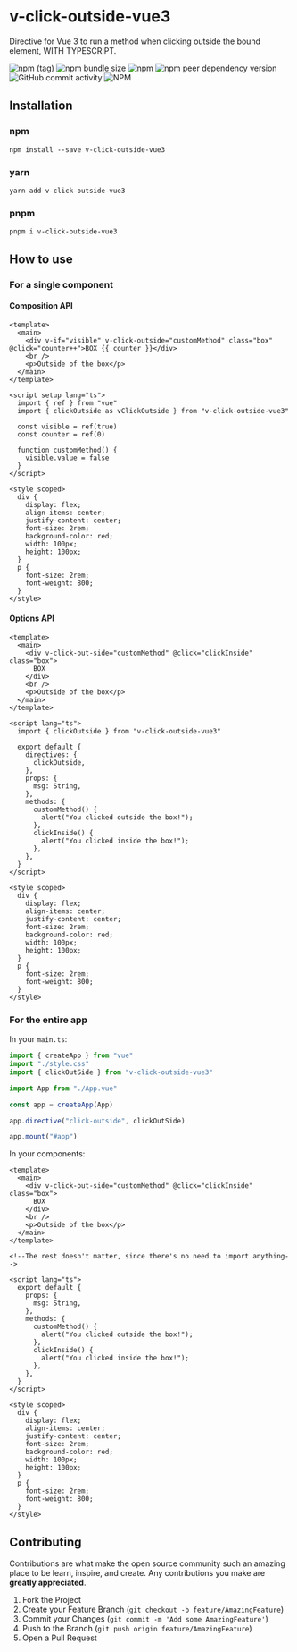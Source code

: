 # v-click-outside-vue3

Directive for Vue 3 to run a method when clicking outside the bound element, WITH TYPESCRIPT.

![npm (tag)](https://img.shields.io/npm/v/v-click-outside-vue3/latest?style=plastic)
![npm bundle size](https://img.shields.io/bundlephobia/minzip/v-click-outside-vue3)
![npm](https://img.shields.io/npm/dy/v-click-outside-vue3)
![npm peer dependency version](https://img.shields.io/npm/dependency-version/v-click-outside-vue3/peer/vue)
![GitHub commit activity](https://img.shields.io/github/commit-activity/y/vinccool96/v-click-outside-vue3)
![NPM](https://img.shields.io/npm/l/v-click-outside-vue3)

## Installation

### npm

```
npm install --save v-click-outside-vue3
```

### yarn

```
yarn add v-click-outside-vue3
```

### pnpm

```
pnpm i v-click-outside-vue3
```

## How to use

### For a single component

#### Composition API

```vue
<template>
  <main>
    <div v-if="visible" v-click-outside="customMethod" class="box" @click="counter++">BOX {{ counter }}</div>
    <br />
    <p>Outside of the box</p>
  </main>
</template>

<script setup lang="ts">
  import { ref } from "vue"
  import { clickOutside as vClickOutside } from "v-click-outside-vue3"

  const visible = ref(true)
  const counter = ref(0)

  function customMethod() {
    visible.value = false
  }
</script>

<style scoped>
  div {
    display: flex;
    align-items: center;
    justify-content: center;
    font-size: 2rem;
    background-color: red;
    width: 100px;
    height: 100px;
  }
  p {
    font-size: 2rem;
    font-weight: 800;
  }
</style>
```

#### Options API

```vue
<template>
  <main>
    <div v-click-out-side="customMethod" @click="clickInside" class="box">
      BOX
    </div>
    <br />
    <p>Outside of the box</p>
  </main>
</template>

<script lang="ts">
  import { clickOutside } from "v-click-outside-vue3"

  export default {
    directives: {
      clickOutside,
    },
    props: {
      msg: String,
    },
    methods: {
      customMethod() {
        alert("You clicked outside the box!");
      },
      clickInside() {
        alert("You clicked inside the box!");
      },
    },
  }
</script>

<style scoped>
  div {
    display: flex;
    align-items: center;
    justify-content: center;
    font-size: 2rem;
    background-color: red;
    width: 100px;
    height: 100px;
  }
  p {
    font-size: 2rem;
    font-weight: 800;
  }
</style>
```

### For the entire app

In your `main.ts`:

```ts
import { createApp } from "vue"
import "./style.css"
import { clickOutSide } from "v-click-outside-vue3"

import App from "./App.vue"

const app = createApp(App)

app.directive("click-outside", clickOutSide)

app.mount("#app")
```

In your components:

```vue
<template>
  <main>
    <div v-click-out-side="customMethod" @click="clickInside" class="box">
      BOX
    </div>
    <br />
    <p>Outside of the box</p>
  </main>
</template>

<!--The rest doesn't matter, since there's no need to import anything-->

<script lang="ts">
  export default {
    props: {
      msg: String,
    },
    methods: {
      customMethod() {
        alert("You clicked outside the box!");
      },
      clickInside() {
        alert("You clicked inside the box!");
      },
    },
  }
</script>

<style scoped>
  div {
    display: flex;
    align-items: center;
    justify-content: center;
    font-size: 2rem;
    background-color: red;
    width: 100px;
    height: 100px;
  }
  p {
    font-size: 2rem;
    font-weight: 800;
  }
</style>
```

## Contributing

Contributions are what make the open source community such an amazing place to be learn, inspire, and create. Any contributions you make are **greatly appreciated**.

1. Fork the Project
2. Create your Feature Branch (`git checkout -b feature/AmazingFeature`)
3. Commit your Changes (`git commit -m 'Add some AmazingFeature'`)
4. Push to the Branch (`git push origin feature/AmazingFeature`)
5. Open a Pull Request
